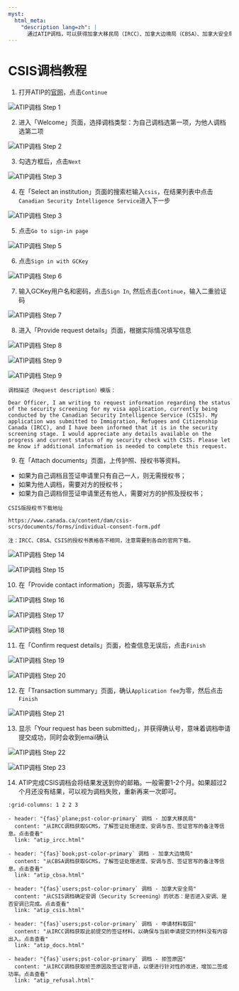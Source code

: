 ```yaml
---
myst:
  html_meta:
    "description lang=zh": |
      通过ATIP调档，可以获得加拿大移民局（IRCC）、加拿大边境局（CBSA）、加拿大安全局（CSIS）在处理签证申请时的相关信息。
---
```


# CSIS调档教程

<div class="dividing-line"></div>

1. 打开ATIP的[官网](https://atip-aiprp.tbs-sct.gc.ca/en/Home/Privacy)，点击`Continue`

![ATIP调档 Step 1](/_static/images/guide/tools_official/atip/cbsa/08.png)

2. 进入「Welcome」页面，选择调档类型：为自己调档选第一项，为他人调档选第二项

![ATIP调档 Step 2](/_static/images/guide/tools_official/atip/cbsa/09.png)

3. 勾选方框后，点击`Next`

![ATIP调档 Step 3](/_static/images/guide/tools_official/atip/cbsa/10.png)

4. 在「Select an institution」页面的搜索栏输入`csis`，在结果列表中点击`Canadian Security Intelligence Service`进入下一步

![ATIP调档 Step 3](/_static/images/guide/tools_official/atip/csis/04.png)

5. 点击`Go to sign-in page`

![ATIP调档 Step 5](/_static/images/guide/tools_official/atip/cbsa/12.png)

6. 点击`Sign in with GCKey`

![ATIP调档 Step 6](/_static/images/guide/tools_official/atip/cbsa/13.png)

7. 输入GCKey用户名和密码，点击`Sign In`, 然后点击`Continue`，输入二重验证码

![ATIP调档 Step 7](/_static/images/guide/tools_official/atip/cbsa/14.png)

8. 进入「Provide request details」页面，根据实际情况填写信息

![ATIP调档 Step 8](/_static/images/guide/tools_official/atip/cbsa/19.png)

![ATIP调档 Step 9](/_static/images/guide/tools_official/atip/csis/05.png)

![ATIP调档 Step 9](/_static/images/guide/tools_official/atip/csis/06.png)

```{admonition} 模版
调档描述（Request description）模版：

Dear Officer, I am writing to request information regarding the status of the security screening for my visa application, currently being conducted by the Canadian Security Intelligence Service (CSIS). My application was submitted to Immigration, Refugees and Citizenship Canada (IRCC), and I have been informed that it is in the security screening stage. I would appreciate any details available on the progress and current status of my security check with CSIS. Please let me know if additional information is needed to complete this request.
```

9. 在「Attach documents」页面，上传护照、授权书等资料。
- 如果为自己调档且签证申请里只有自己一人，则无需授权书；
- 如果为他人调档，需要对方的授权书；
- 如果为自己调档但签证申请里还有他人，需要对方的护照及授权书；

```{seealso} 
CSIS版授权书下载地址

https://www.canada.ca/content/dam/csis-scrs/documents/forms/individual-consent-form.pdf

注：IRCC、CBSA、CSIS的授权书表格各不相同，注意需要到各自的官网下载。
```

![ATIP调档 Step 14](/_static/images/guide/tools_official/atip/cbsa/24.png)

![ATIP调档 Step 15](/_static/images/guide/tools_official/atip/cbsa/25.png)


10. 在「Provide contact information」页面，填写联系方式

![ATIP调档 Step 16](/_static/images/guide/tools_official/atip/cbsa/26.png)

![ATIP调档 Step 17](/_static/images/guide/tools_official/atip/cbsa/27.png)

![ATIP调档 Step 18](/_static/images/guide/tools_official/atip/cbsa/28.png)


11. 在「Confirm request details」页面，检查信息无误后，点击`Finish`


![ATIP调档 Step 19](/_static/images/guide/tools_official/atip/csis/07.png)

![ATIP调档 Step 20](/_static/images/guide/tools_official/atip/cbsa/30.png)


12. 在「Transaction summary」页面，确认`Application fee`为零，然后点击`Finish`

![ATIP调档 Step 21](/_static/images/guide/tools_official/atip/csis/08.png)

13. 显示「Your request has been submitted」，并获得确认号，意味着调档申请提交成功，同时会收到email确认

![ATIP调档 Step 22](/_static/images/guide/tools_official/atip/csis/09.png)

![ATIP调档 Step 23](/_static/images/guide/tools_official/atip/csis/10.png)

14. ATIP完成CSIS调档会将结果发送到你的邮箱。一般需要1-2个月。如果超过2个月还没有结果，可以视为调档失败，重新再来一次即可。

<div class="dividing-line"></div>

```{gallery-grid}
:grid-columns: 1 2 2 3

- header: "{fas}`plane;pst-color-primary` 调档 - 加拿大移民局"
  content: "从IRCC调档获取GCMS，了解签证处理进度、安调与否、签证官写的备注等信息。点击查看"
  link: "atip_ircc.html"

- header: "{fas}`book;pst-color-primary` 调档 - 加拿大边境局"
  content: "从CBSA调档获取GCMS，了解签证处理进度、安调与否、签证官写的备注等信息。点击查看"
  link: "atip_cbsa.html"

- header: "{fas}`users;pst-color-primary` 调档 - 加拿大安全局"
  content: "从CSIS调档确定安调（Security Screening）的状态：是否进入安调、是否安调已完成。点击查看"
  link: "atip_csis.html"

- header: "{fas}`users;pst-color-primary` 调档 - 申请材料取回"
  content: "从IRCC调档获取此前提交的签证材料，以确保与当前申请提交的材料没有内容出入。点击查看"
  link: "atip_docs.html"

- header: "{fas}`users;pst-color-primary` 调档 - 拒签原因"
  content: "从IRCC调档获取拒签原因及签证官评语，以便进行针对性的改进，增加二签成功率。点击查看"
  link: "atip_refusal.html"
```


<div class="dividing-line"></div>

